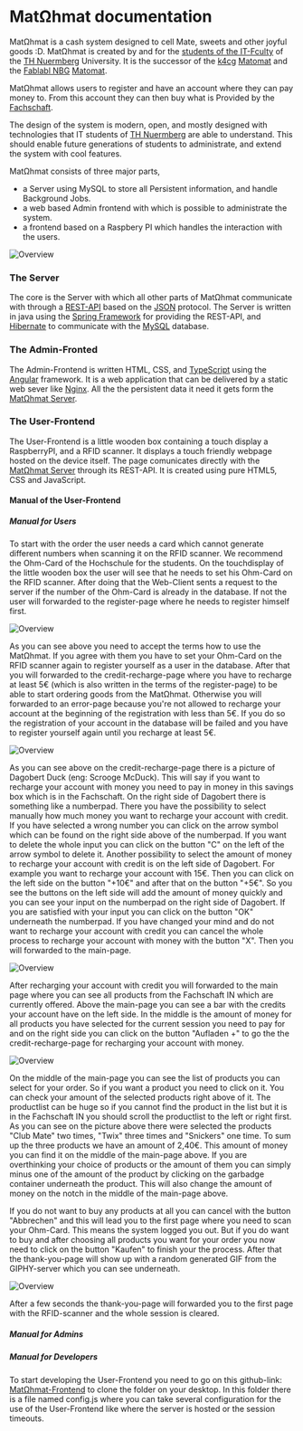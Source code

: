 # MatΩhmat documentation

MatΩhmat is a cash system designed to cell Mate, sweets and other joyful goods :D.
MatΩhmat is created by and for the [students of the IT-Fculty](https://fachschaft.in.th-nuernberg.de/) of
the [TH Nuermberg](https://th-nuernberg.de) University. 
It is the successor of the [k4cg](https://k4cg.org) [Matomat](https://github.com/k4cg/matomat) and
the [Fablabl NBG](https://fablab-nuernberg.de/) [Matomat](https://matom.at/).

MatΩhmat allows users to register and have an account where they can pay money to. From this account they can then
buy what is Provided by the [Fachschaft](https://fachschaft.in.th-nuernberg.de/).

The design of the system is modern, open, and mostly designed with technologies that IT students of
[TH Nuermberg](https://th-nuernberg.de) are able to understand. This should enable future generations of students
to administrate, and extend the system with cool features.

MatΩhmat consists of three major parts, 

 - a Server using MySQL to store all Persistent information, and handle Background Jobs.
 - a web based Admin frontend with which is possible to administrate the system.
 - a frontend based on a Raspbery PI which handles the interaction with the users.

![Overview](img/matohmat_arch.svg)

### The Server
The core is the Server with which all other parts of MatΩhmat communicate with through a [REST-API](https://en.wikipedia.org/wiki/Representational_state_transfer)
 based on the [JSON](https://de.wikipedia.org/wiki/JavaScript_Object_Notation) protocol.
The Server is written in java using the [Spring Framework](https://spring.io/) for providing the REST-API, and
[Hibernate](http://hibernate.org/orm/documentation/5.3/) to communicate with the [MySQL](https://www.mysql.com/de/) database.

### The Admin-Fronted
The Admin-Frontend is written HTML, CSS, and [TypeScript](https://www.typescriptlang.org/) using the [Angular](https://angular.io/)
framework. It is a web application that can be delivered by a static web sever like [Nginx](https://www.nginx.com/resources/wiki/).
All the the persistent data it need it gets form the [MatΩhmat Server](#the_server).

### The User-Frontend
The User-Frontend is a little wooden box containing a touch display a RaspberryPI, and a RFID scanner. It displays a
touch friendly webpage hosted on the device itself. The page comunicates directly with the [MatΩhmat Server](#the_server)
through its REST-API. It is created using pure HTML5, CSS and JavaScript.

#### Manual of the User-Frontend

##### Manual for Users

To start with the order the user needs a card which cannot generate different numbers when scanning it on the RFID scanner. We recommend the Ohm-Card of the Hochschule for the students. On the touchdisplay of the little wooden box the user will see that he needs to set his Ohm-Card on the RFID scanner. After doing that the Web-Client sents a request to the server if the number of the Ohm-Card is already in the database. If not the user will forwarded to the register-page where he needs to register himself first.

![Overview](img/register_page.png)

As you can see above you need to accept the terms how to use the MatΩhmat. If you agree with them you have to set your Ohm-Card on the RFID scanner again to register yourself as a user in the database. After that you will forwarded to the credit-recharge-page where you have to recharge at least 5€ (which is also written in the terms of the register-page) to be able to start ordering goods from the MatΩhmat. Otherwise you will forwarded to an error-page because you're not allowed to recharge your account at the beginning of the registration with less than 5€. If you do so the registration of your account in the database will be failed and you have to register yourself again until you recharge at least 5€.

![Overview](img/credit_recharge_page.png)

As you can see above on the credit-recharge-page there is a picture of Dagobert Duck (eng: Scrooge McDuck). This will say if you want to recharge your account with money you need to pay in money in this savings box which is in the Fachschaft. On the right side of Dagobert there is something like a numberpad. There you have the possibility to select manually how much money you want to recharge your account with credit. If you have selected a wrong number you can click on the arrow symbol which can be found on the right side above of the numberpad. If you want to delete the whole input you can click on the button "C" on the left of the arrow symbol to delete it.
Another possibility to select the amount of money to recharge your account with credit is on the left side of Dagobert. For example you want to recharge your account with 15€. Then you can click on the left side on the button "+10€" and after that on the button "+5€". So you see the buttons on the left side will add the amount of money quickly and you can see your input on the numberpad on the right side of Dagobert.
If you are satisfied with your input you can click on the button "OK" underneath the numberpad. If you have changed your mind and do not want to recharge your account with credit you can cancel the whole process to recharge your account with money with the button "X". Then you will forwarded to the main-page.

![Overview](img/main_page.png)

After recharging your account with credit you will forwarded to the main page where you can see all products from the Fachschaft IN which are currently offered. Above the main-page you can see a bar with the credits your account have on the left side. In the middle is the amount of money for all products you have selected for the current session you need to pay for and on the right side you can click on the button "Aufladen +" to go the the credit-recharge-page for recharging your account with money.

![Overview](img/products_selected_main_page.png)

On the middle of the main-page you can see the list of products you can select for your order. So if you want a product you need to click on it. You can check your amount of the selected products right above of it. The productlist can be huge so if you cannot find the product in the list but it is in the Fachschaft IN you should scroll the productlist to the left or right first.
As you can see on the picture above there were selected the products "Club Mate" two times, "Twix" three times and "Snickers" one time. To sum up the three products we have an amount of 2,40€. This amount of money you can find it on the middle of the main-page above. If you are overthinking your choice of products or the amount of them you can simply minus one of the amount of the product by clicking on the garbadge container underneath the product. This will also change the amount of money on the notch in the middle of the main-page above.

If you do not want to buy any products at all you can cancel with the button "Abbrechen" and this will lead you to the first page where you need to scan your Ohm-Card. This means the system logged you out. But if you do want to buy and after choosing all products you want for your order you now need to click on the button "Kaufen" to finish your the process. After that the thank-you-page will show up with a random generated GIF from the GIPHY-server which you can see underneath.

![Overview](img/thank_you_page.png)

After a few seconds the thank-you-page will forwarded you to the first page with the RFID-scanner and the whole session is cleared.

##### Manual for Admins

##### Manual for Developers

To start developing the User-Frontend you need to go on this github-link: [MatΩhmat-Frontend](https://github.com/FSIN-ohm/Matomat-Frontend) to clone the folder on your desktop. In this folder there is a file named config.js where you can take several configuration for the use of the User-Frontend like where the server is hosted or the session timeouts.